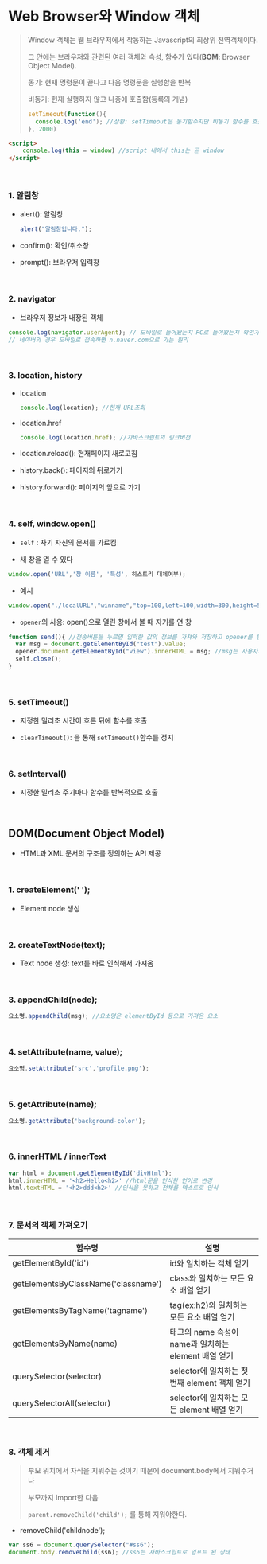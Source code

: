 # Web Browser와 Window 객체

> Window 객체는 웹 브라우저에서 작동하는 Javascript의 최상위 전역객체이다.
>
> 그 안에는 브라우저와 관련된 여러 객체와 속성, 함수가 있다(**BOM**: Browser Object Model).
>
> 
>
> 동기: 현재 명령문이 끝나고 다음 명령문을 실행함을 반복
>
> 비동기: 현재 실행하지 않고 나중에 호출함(등록의 개념)
>
> ```javascript
> setTimeout(function(){
> 	console.log('end'); //상황: setTimeout은 동기함수지만 비동기 함수를 호출하고 있다.
> }, 2000)
> ```
>
> 

```html
<script>
	console.log(this = window) //script 내에서 this는 곧 window
</script>
```

​           

### 1. 알림창

* alert(): 알림창

  ```javascript
  alert("알림창입니다.");
  ```

* confirm(): 확인/취소창

* prompt(): 브라우저 입력창

​          

### 2. navigator

* 브라우저 정보가 내장된 객체

```javascript
console.log(navigator.userAgent); // 모바일로 들어왔는지 PC로 들어왔는지 확인가능
// 네이버의 경우 모바일로 접속하면 n.naver.com으로 가는 원리
```

​         

### 3. location, history

* location

  ```javascript
  console.log(location); //현재 URL조회
  ```

* location.href

  ```javascript
  console.log(location.href); //자바스크립트의 링크버전
  ```

* location.reload(): 현재페이지 새로고침

* history.back(): 페이지의 뒤로가기

* history.forward(): 페이지의 앞으로 가기

​         

### 4. self, window.open()

* `self` : 자기 자신의 문서를 가르킴

* 새 창을 열 수 있다

```javascript
window.open('URL','창 이름', '특성', 히스토리 대체여부);
```

* 예시

```javascript
window.open("./localURL","winname","top=100,left=100,width=300,height=500");
```

* `opener`의 사용: open()으로 열린 창에서 볼 때 자기를 연 창

```javascript
function send(){ //전송버튼을 누르면 입력한 값의 정보를 가져와 저장하고 opener를 통해 값을 수정
  var msg = document.getElementById("test").value;
  opener.document.getElementById("view").innerHTML = msg; //msg는 사용자가 입력한 메시지
  self.close();
}
```

​        

### 5. setTimeout()

* 지정한 밀리초 시간이 흐른 뒤에 함수를 호출

* `clearTimeout()`: 을 통해 `setTimeout()`함수를 정지

​        

### 6. setInterval()

* 지정한 밀리초 주기마다 함수를 반복적으로 호출

​          

## DOM(Document Object Model)

* HTML과 XML 문서의 구조를 정의하는 API 제공

​       

### 1. createElement(' ');

* Element node 생성

​      

### 2. createTextNode(text);

* Text node 생성: text를 바로 인식해서 가져옴

​         

### 3. appendChild(node);

```javascript
요소명.appendChild(msg); //요소명은 elementById 등으로 가져온 요소
```

​          

### 4. setAttribute(name, value);

```javascript
요소명.setAttribute('src','profile.png');
```

​        

### 5. getAttribute(name);

```javascript
요소명.getAttribute('background-color');
```

​        

### 6. innerHTML / innerText

```javascript
var html = document.getElementById('divHtml');
html.innerHTML = '<h2>Hello<h2>' //html문을 인식한 언어로 변경
html.textHTML = '<h2>ddd<h2>' //인식을 못하고 전체를 텍스트로 인식
```

​            

### 7. 문서의 객체 가져오기 

| 함수명                              | 설명                                                 |
| ----------------------------------- | ---------------------------------------------------- |
| getElementById('id')                | id와 일치하는 객체 얻기                              |
| getElementsByClassName('classname') | class와 일치하는 모든 요소 배열 얻기                 |
| getElementsByTagName('tagname')     | tag(ex:h2)와 일치하는 모든 요소 배열 얻기            |
| getElementsByName(name)             | 태그의 name 속성이 name과 일치하는 element 배열 얻기 |
| querySelector(selector)             | selector에 일치하는 첫번째 element 객체 얻기         |
| querySelectorAll(selector)          | selector에 일치하는 모든 element 배열 얻기           |

​       

### 8. 객체 제거

> 부모 위치에서 자식을 지워주는 것이기 때문에 document.body에서 지워주거나
>
> 부모까지 Import한 다음 
>
> `parent.removeChild('child');` 를 통해 지워야한다. 

* removeChild('childnode');

```javascript
var ss6 = document.querySelector("#ss6");
document.body.removeChild(ss6); //ss6는 자바스크립트로 임포트 된 상태
```


